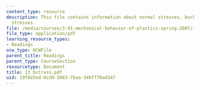 ```yaml
---
content_type: resource
description: This file contains information about normal stresses, buckling, and shear
  stresses.
file: /media/courses/3-91-mechanical-behavior-of-plastics-spring-2007/19f0e5ed0cd050837baa34bff76ad347_13_bstress.pdf
file_type: application/pdf
learning_resource_types:
- Readings
ocw_type: OCWFile
parent_title: Readings
parent_type: CourseSection
resourcetype: Document
title: 13_bstress.pdf
uid: 19f0e5ed-0cd0-5083-7baa-34bff76ad347
---
```

